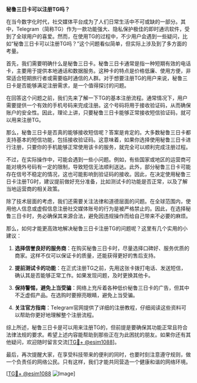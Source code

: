 **秘鲁三日卡可以注册TG吗？**

在当今数字化时代，社交媒体平台成为了人们日常生活中不可或缺的一部分。其中，Telegram（简称TG）作为一款功能强大、隐私保护极佳的即时通讯软件，受到了全球用户的喜爱。然而，在使用TG的过程中，不少用户会遇到一些疑问，比如“秘鲁三日卡可以注册TG吗？”这个问题看似简单，但实际上涉及到了多方面的考量。

首先，我们需要明确什么是秘鲁三日卡。秘鲁三日卡通常是指一种短期有效的电话卡，主要用于提供本地通话和数据服务。这种卡的特点是价格低廉、使用方便，非常适合短期旅行者或需要临时通信的人群。对于想要注册TG的用户来说，秘鲁三日卡是否能够满足注册需求，是一个值得探讨的问题。

在回答这个问题之前，我们先来了解一下TG的基本注册流程。通常情况下，用户需要提供一个有效的手机号码来完成注册。这个号码将用于接收验证码，从而确保账户的安全性。因此，理论上讲，只要秘鲁三日卡能够正常接收短信验证码，就可以用来注册TG。

那么，秘鲁三日卡是否真的能够接收短信呢？答案是肯定的。大多数秘鲁三日卡都支持基本的短信功能，包括接收验证码。这意味着，如果你选择使用秘鲁三日卡进行注册，只要你的手机能够正常使用该卡的服务，就完全可以顺利完成注册过程。

不过，在实际操作中，可能会遇到一些小问题。例如，有些国家或地区的运营商可能对境外号码有一定的限制，导致短信无法顺利送达。此外，部分秘鲁三日卡可能存在信号不稳定的情况，这也可能影响到验证码的接收。因此，在决定使用秘鲁三日卡注册TG时，建议提前做好充分准备，比如测试卡的功能是否正常，以及了解当地运营商的相关政策。

除了技术层面的考虑，我们还需要关注法律和道德层面的问题。在全球范围内，使用他人信息或虚假信息注册社交媒体账号的行为是被严格禁止的。因此，在选择秘鲁三日卡时，务必确保其来源合法，避免因违规操作而给自己带来不必要的麻烦。

那么，如何才能更高效地解决秘鲁三日卡注册TG的问题呢？这里有几个实用的小建议：

1. **选择信誉良好的服务商**：在购买秘鲁三日卡时，尽量选择口碑好、服务优质的商家。这样不仅可以保证卡的质量，还能获得更好的售后支持。
   
2. **提前测试卡的功能**：在正式注册TG之前，先用这张卡拨打电话、发送短信，确认其是否能够正常工作。如果发现问题，及时更换其他卡。

3. **保持警惕，避免上当受骗**：网络上充斥着各种低价秘鲁三日卡的广告，但其中不乏虚假产品。在选购时要擦亮眼睛，避免上当受骗。

4. **关注官方指南**：Telegram官网提供了详细的注册教程，仔细阅读这些资料可以帮助你更好地理解整个注册流程。

综上所述，秘鲁三日卡是可以用来注册TG的，但前提是要确保其功能正常且符合法律法规的要求。希望上述内容能帮助到那些正在为此困扰的朋友。如果你还有其他疑问，欢迎随时留言交流[[TG💪+ @esim1088](https://t.me/s/esim1088)]。

最后，再次提醒大家，在享受科技带来的便利的同时，也要时刻注意遵守规则，做一个负责任的网络公民。只有这样，我们才能共同营造一个健康和谐的网络环境。

[[TG💪+ @esim1088](https://t.me/s/esim1088) ![Image](https://i.postimg.cc/4NQfJmqS/Snipaste-2025-05-13-00-14-12.png)]